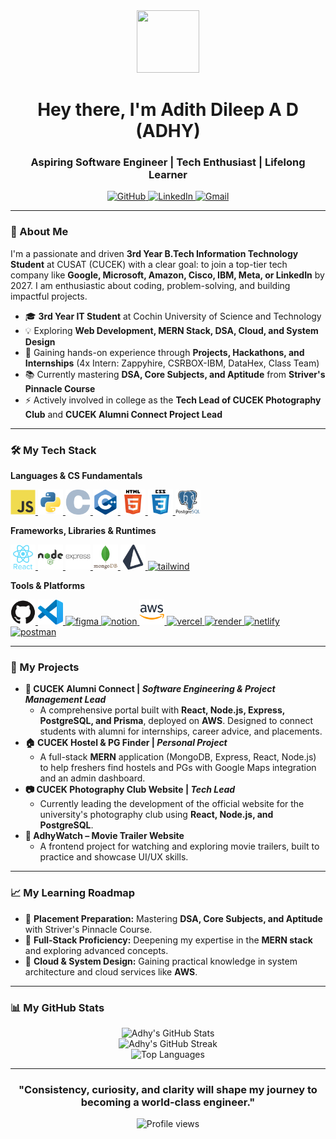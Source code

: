 <div align="center">
  <img src="https://media.giphy.com/media/M9gbBd9nbDrOTu1Mqx/giphy.gif" width="100" height="100">
  <h1>Hey there, I'm Adith Dileep A D (ADHY)</h1>
  <h3>Aspiring Software Engineer | Tech Enthusiast | Lifelong Learner</h3>
</div>

<p align="center">
  <a href="https://github.com/Adhyyyyy">
    <img src="https://img.shields.io/badge/GitHub-100000?style=for-the-badge&logo=github&logoColor=white" alt="GitHub">
  </a>
  <a href="https://www.linkedin.com/in/adithdileepad/">
    <img src="https://img.shields.io/badge/LinkedIn-0077B5?style=for-the-badge&logo=linkedin&logoColor=white" alt="LinkedIn">
  </a>
  <a href="mailto:adithdileepadaditha@gmail.com">
    <img src="https://img.shields.io/badge/Gmail-D14836?style=for-the-badge&logo=gmail&logoColor=white" alt="Gmail">
  </a>
</p>

---

### 🚀 About Me

I'm a passionate and driven **3rd Year B.Tech Information Technology Student** at CUSAT (CUCEK) with a clear goal: to join a top-tier tech company like **Google, Microsoft, Amazon, Cisco, IBM, Meta, or LinkedIn** by 2027. I am enthusiastic about coding, problem-solving, and building impactful projects.

- 🎓 **3rd Year IT Student** at Cochin University of Science and Technology
- 💡 Exploring **Web Development, MERN Stack, DSA, Cloud, and System Design**
- 🔬 Gaining hands-on experience through **Projects, Hackathons, and Internships** (4x Intern: Zappyhire, CSRBOX-IBM, DataHex, Class Team)
- 📚 Currently mastering **DSA, Core Subjects, and Aptitude** from **Striver's Pinnacle Course**
- ⚡ Actively involved in college as the **Tech Lead of CUCEK Photography Club** and **CUCEK Alumni Connect Project Lead**

---

### 🛠️ My Tech Stack

**Languages & CS Fundamentals**
<p align="left">
  <a href="https://developer.mozilla.org/en-US/docs/Web/JavaScript" target="_blank" rel="noreferrer">
    <img src="https://raw.githubusercontent.com/devicons/devicon/master/icons/javascript/javascript-original.svg" alt="javascript" width="40" height="40"/>
  </a>
  <a href="https://www.python.org" target="_blank" rel="noreferrer">
    <img src="https://raw.githubusercontent.com/devicons/devicon/master/icons/python/python-original.svg" alt="python" width="40" height="40"/>
  </a>
    <a href="https://www.cprogramming.com/" target="_blank" rel="noreferrer">
    <img src="https://raw.githubusercontent.com/devicons/devicon/master/icons/c/c-original.svg" alt="c" width="40" height="40"/>
  </a>
  <a href="https://www.w3schools.com/cpp/" target="_blank" rel="noreferrer">
    <img src="https://raw.githubusercontent.com/devicons/devicon/master/icons/cplusplus/cplusplus-original.svg" alt="cplusplus" width="40" height="40"/>
  </a>
  <a href="https://www.w3.org/html/" target="_blank" rel="noreferrer">
    <img src="https://raw.githubusercontent.com/devicons/devicon/master/icons/html5/html5-original-wordmark.svg" alt="html5" width="40" height="40"/>
  </a>
  <a href="https://www.w3schools.com/css/" target="_blank" rel="noreferrer">
    <img src="https://raw.githubusercontent.com/devicons/devicon/master/icons/css3/css3-original-wordmark.svg" alt="css3" width="40" height="40"/>
  </a>
    <a href="https://www.postgresql.org" target="_blank" rel="noreferrer">
    <img src="https://raw.githubusercontent.com/devicons/devicon/master/icons/postgresql/postgresql-original-wordmark.svg" alt="postgresql" width="40" height="40"/>
  </a>
</p>

**Frameworks, Libraries & Runtimes**
<p align="left">
  <a href="https://reactjs.org/" target="_blank" rel="noreferrer">
    <img src="https://raw.githubusercontent.com/devicons/devicon/master/icons/react/react-original-wordmark.svg" alt="react" width="40" height="40"/>
  </a>
  <a href="https://nodejs.org" target="_blank" rel="noreferrer">
    <img src="https://raw.githubusercontent.com/devicons/devicon/master/icons/nodejs/nodejs-original-wordmark.svg" alt="nodejs" width="40" height="40"/>
  </a>
  <a href="https://expressjs.com" target="_blank" rel="noreferrer">
    <img src="https://raw.githubusercontent.com/devicons/devicon/master/icons/express/express-original-wordmark.svg" alt="express" width="40" height="40"/>
  </a>
  <a href="https://www.mongodb.com/" target="_blank" rel="noreferrer">
    <img src="https://raw.githubusercontent.com/devicons/devicon/master/icons/mongodb/mongodb-original-wordmark.svg" alt="mongodb" width="40" height="40"/>
  </a>
    <a href="https://www.prisma.io/" target="_blank" rel="noreferrer">
    <img src="https://raw.githubusercontent.com/devicons/devicon/6910f0503efdd315c8f9b858234310c06e04d9c0/icons/prisma/prisma-original.svg" alt="prisma" width="40" height="40"/>
  </a>
  <a href="https://tailwindcss.com/" target="_blank" rel="noreferrer">
    <img src="https://www.vectorlogo.zone/logos/tailwindcss/tailwindcss-icon.svg" alt="tailwind" width="40" height="40"/>
  </a>
</p>

**Tools & Platforms**
<p align="left">
  <a href="https://github.com/" target="_blank" rel="noreferrer">
    <img src="https://raw.githubusercontent.com/devicons/devicon/master/icons/github/github-original.svg" alt="github" width="40" height="40"/>
  </a>
   <a href="https://code.visualstudio.com/" target="_blank" rel="noreferrer">
    <img src="https://raw.githubusercontent.com/devicons/devicon/master/icons/vscode/vscode-original.svg" alt="vscode" width="40" height="40"/>
  </a>
  <a href="https://www.figma.com/" target="_blank" rel="noreferrer">
    <img src="https://www.vectorlogo.zone/logos/figma/figma-icon.svg" alt="figma" width="40" height="40"/>
  </a>
    <a href="https://www.notion.so/" target="_blank" rel="noreferrer">
    <img src="https://www.vectorlogo.zone/logos/notion/notion-icon.svg" alt="notion" width="40" height="40"/>
  </a>
  <a href="https://aws.amazon.com" target="_blank" rel="noreferrer">
    <img src="https://raw.githubusercontent.com/devicons/devicon/master/icons/amazonwebservices/amazonwebservices-original-wordmark.svg" alt="aws" width="40" height="40"/>
  </a>
  <a href="https://vercel.com/" target="_blank" rel="noreferrer">
    <img src="https://www.vectorlogo.zone/logos/vercel/vercel-icon.svg" alt="vercel" width="40" height="40"/>
  </a>
  <a href="https://render.com/" target="_blank" rel="noreferrer">
    <img src="https://www.vectorlogo.zone/logos/render/render-icon.svg" alt="render" width="40" height="40"/>
  </a>
  <a href="https://www.netlify.com/" target="_blank" rel="noreferrer">
    <img src="https://www.vectorlogo.zone/logos/netlify/netlify-icon.svg" alt="netlify" width="40" height="40"/>
  </a>
  <a href="https://www.postman.com/" target="_blank" rel="noreferrer">
    <img src="https://www.vectorlogo.zone/logos/getpostman/getpostman-icon.svg" alt="postman" width="40" height="40"/>
  </a>
</p>

---

### 🚀 My Projects

- **🔗 CUCEK Alumni Connect | *Software Engineering & Project Management Lead***
  - A comprehensive portal built with **React, Node.js, Express, PostgreSQL, and Prisma**, deployed on **AWS**. Designed to connect students with alumni for internships, career advice, and placements.
- **🏠 CUCEK Hostel & PG Finder | *Personal Project***
  - A full-stack **MERN** application (MongoDB, Express, React, Node.js) to help freshers find hostels and PGs with Google Maps integration and an admin dashboard.
- **📷 CUCEK Photography Club Website | *Tech Lead***
  - Currently leading the development of the official website for the university's photography club using **React, Node.js, and PostgreSQL**.
- **🎥 AdhyWatch – Movie Trailer Website**
  - A frontend project for watching and exploring movie trailers, built to practice and showcase UI/UX skills.

---

### 📈 My Learning Roadmap

- 🔹 **Placement Preparation:** Mastering **DSA, Core Subjects, and Aptitude** with Striver's Pinnacle Course.
- 🔹 **Full-Stack Proficiency:** Deepening my expertise in the **MERN stack** and exploring advanced concepts.
- 🔹 **Cloud & System Design:** Gaining practical knowledge in system architecture and cloud services like **AWS**.

---

### 📊 My GitHub Stats

<p align="center">
  <img src="https://github-readme-stats.vercel.app/api?username=Adhyyyyy&show_icons=true&theme=radical" alt="Adhy's GitHub Stats">
  <br>
  <img src="https://github-readme-streak-stats.herokuapp.com/?user=Adhyyyyy&theme=dark" alt="Adhy's GitHub Streak">
  <br>
  <img src="https://github-readme-stats.vercel.app/api/top-langs/?username=Adhyyyyy&layout=compact&theme=vision-friendly-dark" alt="Top Languages">
</p>

---

<div align="center">
  <h3>"Consistency, curiosity, and clarity will shape my journey to becoming a world-class engineer."</h3>
</div>

<p align="center">
  <img src="https://komarev.com/ghpvc/?username=Adhyyyyy&label=Profile%20views&color=0e75b6&style=flat" alt="Profile views">
</p>
